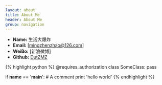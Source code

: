 ```yaml
---
layout: about
title: About Me
header: About Me
group: navigation
---
```

 * **Name:** 生活大爆炸
 * **Email:** [mingzhenzhao@126.com]
 * **WeiBo:** [新浪微博]
 * **Github:** [DutZMZ](https://github.com/DutZMZ)
 
{% highlight python %}
@requires_authorization
class SomeClass:
    pass

if __name__ == '__main__':
    # A comment
    print 'hello world'
{% endhighlight %}
